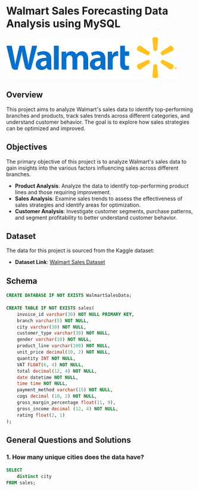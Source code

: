 # Walmart Sales Forecasting Data Analysis using MySQL

![Walmart Logo](https://github.com/sivashankarialaganandham/Walmart_Sales_Forecast_MySQL/blob/main/Walmart%20Logo.png)

## Overview 
This project aims to analyze Walmart's sales data to identify top-performing branches and products, track sales trends across different categories, and understand customer behavior. The goal is to explore how sales strategies can be optimized and improved. 

## Objectives
The primary objective of this project is to analyze Walmart's sales data to gain insights into the various factors influencing sales across different branches.
- __Product Analysis__: Analyze the data to identify top-performing product lines and those requiring improvement.
- __Sales Analysis__: Examine sales trends to assess the effectiveness of sales strategies and identify areas for optimization.
- __Customer Analysis__: Investigate customer segments, purchase patterns, and segment profitability to better understand customer behavior.

## Dataset
The data for this project is sourced from the Kaggle dataset:
- __Dataset Link__: [Walmart Sales Dataset](https://www.kaggle.com/c/walmart-recruiting-store-sales-forecasting/overview)

## Schema
```sql
CREATE DATABASE IF NOT EXISTS WalmartSalesData;

CREATE TABLE IF NOT EXISTS sales(
	invoice_id varchar(30) NOT NULL PRIMARY KEY,
    branch varchar(5) NOT NULL,
    city varchar(30) NOT NULL,
    customer_type varchar(30) NOT NULL,
    gender varchar(10) NOT NULL,
    product_line varchar(100) NOT NULL,
    unit_price decimal(10, 2) NOT NULL,
    quantity INT NOT NULL,
    VAT FLOAT(6, 4) NOT NULL,
    total decimal(12, 4) NOT NULL,
    date datetime NOT NULL,
    time time NOT NULL,
    payment_method varchar(15) NOT NULL,
    cogs decimal (10, 2) NOT NULL,
    gross_margin_percentage float(11, 9),
    gross_income decimal (12, 4) NOT NULL,
    rating float(2, 1)
);
```

## General Questions and Solutions

### 1. How many unique cities does the data have?
```sql
SELECT 
	distinct city
FROM sales;
```
